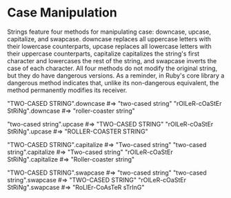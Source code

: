 # Case Manipulation
Strings feature four methods for manipulating case: downcase, upcase, capitalize, and swapcase. downcase replaces all uppercase letters with their lowercase counterparts, upcase replaces all lowercase letters with their uppercase counterparts, capitalize capitalizes the string's first character and lowercases the rest of the string, and swapcase inverts the case of each character. All four methods do not modify the original string, but they do have dangerous versions. As a reminder, in Ruby's core library a dangerous method indicates that, unlike its non-dangerous equivalent, the method permanently modifies its receiver.

"TWO-CASED STRING".downcase #=> "two-cased string"
"rOlLeR-cOaStEr StRiNg".downcase #=> "roller-coaster string"

"two-cased string".upcase #=> "TWO-CASED STRING"
"rOlLeR-cOaStEr StRiNg".upcase #=> "ROLLER-COASTER STRING"

"TWO-CASED STRING".capitalize #=> "Two-cased string"
"two-cased string".capitalize #=> "Two-cased string"
"rOlLeR-cOaStEr StRiNg".capitalize #=> "Roller-coaster string"

"TWO-CASED STRING".swapcase #=> "two-cased string"
"two-cased string".swapcase #=> "TWO-CASED STRING"
"rOlLeR-cOaStEr StRiNg".swapcase #=> "RoLlEr-CoAsTeR sTrInG"
